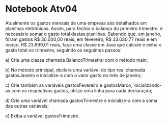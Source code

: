 # Notebook Atv04

Atualmente os gastos mensais de uma empresa são detalhados em planilhas eletrônicas. Assim, para fechar o balanço do
primeiro trimestre, é necessário somar o gasto total destas planilhas. Sabendo que, em janeiro, foram gastos R$ 30.000,00 reais, em fevereiro, R$ 33.030,77 reais e em março, R$ 23.899,01 reais, faça uma classe em Java que calcule e exiba o gasto total no trimestre, seguindo os seguintes passos:

a) Crie uma classe chamada BalancoTrimestral com o método main;

b) No método principal, declare uma variável do tipo real chamada gastosJaneiro e inicialize-a com o valor gasto no mês de janeiro;

c) Crie também as variáveis gastosFevereiro e gastosMarco, inicializando-as com os respectivos gastos, utilize uma linha para cada declaração;

d) Crie uma variável chamada gastosTrimestre e inicialize-a com a soma das outras variáveis;

e) Exiba a variável gastosTrimestre.

